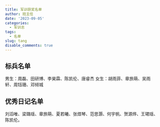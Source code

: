 ```yaml
---
title: 军训获奖名单
author: 班主任
date: '2023-09-05'
categories:
  - 军训志
tags:
  - 名单
slug: tang
disable_comments: true
---
```


## 标兵名单

男生：周磊、田研博、李昊霖、陈凯伦、唐睿杰
女生：胡雨菲、章旅萌、吴雨轩、周钰珊、邓倾城

## 优秀日记名单

刘滔唯、梁璐瑶、章旅萌、夏若曦、张煜琴、范思灏、何宇帆、贺源烨、王珺瑶、陈凯伦。